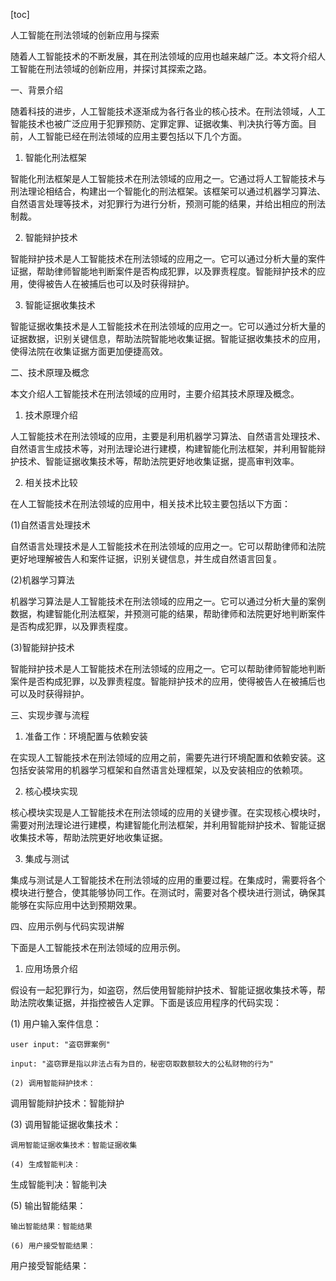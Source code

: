 
[toc]                    
                
                
人工智能在刑法领域的创新应用与探索

随着人工智能技术的不断发展，其在刑法领域的应用也越来越广泛。本文将介绍人工智能在刑法领域的创新应用，并探讨其探索之路。

一、背景介绍

随着科技的进步，人工智能技术逐渐成为各行各业的核心技术。在刑法领域，人工智能技术也被广泛应用于犯罪预防、定罪定罪、证据收集、判决执行等方面。目前，人工智能已经在刑法领域的应用主要包括以下几个方面。

1. 智能化刑法框架

智能化刑法框架是人工智能技术在刑法领域的应用之一。它通过将人工智能技术与刑法理论相结合，构建出一个智能化的刑法框架。该框架可以通过机器学习算法、自然语言处理等技术，对犯罪行为进行分析，预测可能的结果，并给出相应的刑法制裁。

2. 智能辩护技术

智能辩护技术是人工智能技术在刑法领域的应用之一。它可以通过分析大量的案件证据，帮助律师智能地判断案件是否构成犯罪，以及罪责程度。智能辩护技术的应用，使得被告人在被捕后也可以及时获得辩护。

3. 智能证据收集技术

智能证据收集技术是人工智能技术在刑法领域的应用之一。它可以通过分析大量的证据数据，识别关键信息，帮助法院智能地收集证据。智能证据收集技术的应用，使得法院在收集证据方面更加便捷高效。

二、技术原理及概念

本文介绍人工智能技术在刑法领域的应用时，主要介绍其技术原理及概念。

1. 技术原理介绍

人工智能技术在刑法领域的应用，主要是利用机器学习算法、自然语言处理技术、自然语言生成技术等，对刑法理论进行建模，构建智能化刑法框架，并利用智能辩护技术、智能证据收集技术等，帮助法院更好地收集证据，提高审判效率。

2. 相关技术比较

在人工智能技术在刑法领域的应用中，相关技术比较主要包括以下方面：

(1)自然语言处理技术

自然语言处理技术是人工智能技术在刑法领域的应用之一。它可以帮助律师和法院更好地理解被告人和案件证据，识别关键信息，并生成自然语言回复。

(2)机器学习算法

机器学习算法是人工智能技术在刑法领域的应用之一。它可以通过分析大量的案例数据，构建智能化刑法框架，并预测可能的结果，帮助律师和法院更好地判断案件是否构成犯罪，以及罪责程度。

(3)智能辩护技术

智能辩护技术是人工智能技术在刑法领域的应用之一。它可以帮助律师智能地判断案件是否构成犯罪，以及罪责程度。智能辩护技术的应用，使得被告人在被捕后也可以及时获得辩护。

三、实现步骤与流程

1. 准备工作：环境配置与依赖安装

在实现人工智能技术在刑法领域的应用之前，需要先进行环境配置和依赖安装。这包括安装常用的机器学习框架和自然语言处理框架，以及安装相应的依赖项。

2. 核心模块实现

核心模块实现是人工智能技术在刑法领域的应用的关键步骤。在实现核心模块时，需要对刑法理论进行建模，构建智能化刑法框架，并利用智能辩护技术、智能证据收集技术等，帮助法院更好地收集证据。

3. 集成与测试

集成与测试是人工智能技术在刑法领域的应用的重要过程。在集成时，需要将各个模块进行整合，使其能够协同工作。在测试时，需要对各个模块进行测试，确保其能够在实际应用中达到预期效果。

四、应用示例与代码实现讲解

下面是人工智能技术在刑法领域的应用示例。

1. 应用场景介绍

假设有一起犯罪行为，如盗窃，然后使用智能辩护技术、智能证据收集技术等，帮助法院收集证据，并指控被告人定罪。下面是该应用程序的代码实现：

(1) 用户输入案件信息：

```
user input: "盗窃罪案例"

input: "盗窃罪是指以非法占有为目的，秘密窃取数额较大的公私财物的行为"

(2) 调用智能辩护技术：

```
调用智能辩护技术：智能辩护

(3) 调用智能证据收集技术：

```
调用智能证据收集技术：智能证据收集

(4) 生成智能判决：

```
生成智能判决：智能判决

(5) 输出智能结果：

```
输出智能结果：智能结果

(6) 用户接受智能结果：

```
用户接受智能结果：
```

